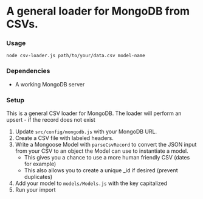 # A general loader for MongoDB from CSVs.

### Usage
`node csv-loader.js path/to/your/data.csv model-name`

### Dependencies
* A working MongoDB server

### Setup
This is a general CSV loader for MongoDB.  The loader will perform an upsert - if the record does not exist   

1. Update `src/config/mongodb.js` with your MongoDB URL.
2. Create a CSV file with labeled headers.
3. Write a Mongoose Model with `parseCsvRecord` to convert the JSON input from your CSV to an object the Model can use to instantiate a model.  
   * This gives you a chance to use a more human friendly CSV (dates for example)
   * This also allows you to create a unique _id if desired (prevent duplicates)
4. Add your model to `models/Models.js` with the key capitalized
5. Run your import